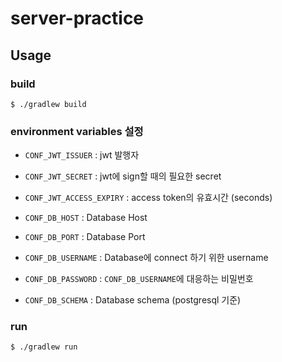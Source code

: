 # server-practice

## Usage

### build
```
$ ./gradlew build
```
### environment variables 설정
- `CONF_JWT_ISSUER` : jwt 발행자
- `CONF_JWT_SECRET` : jwt에 sign할 때의 필요한 secret
- `CONF_JWT_ACCESS_EXPIRY` : access token의 유효시간 (seconds)

- `CONF_DB_HOST` : Database Host
- `CONF_DB_PORT` : Database Port
- `CONF_DB_USERNAME` : Database에 connect 하기 위한 username
- `CONF_DB_PASSWORD` : `CONF_DB_USERNAME`에 대응하는 비밀번호
- `CONF_DB_SCHEMA` : Database schema (postgresql 기준)

### run 
```
$ ./gradlew run
```

